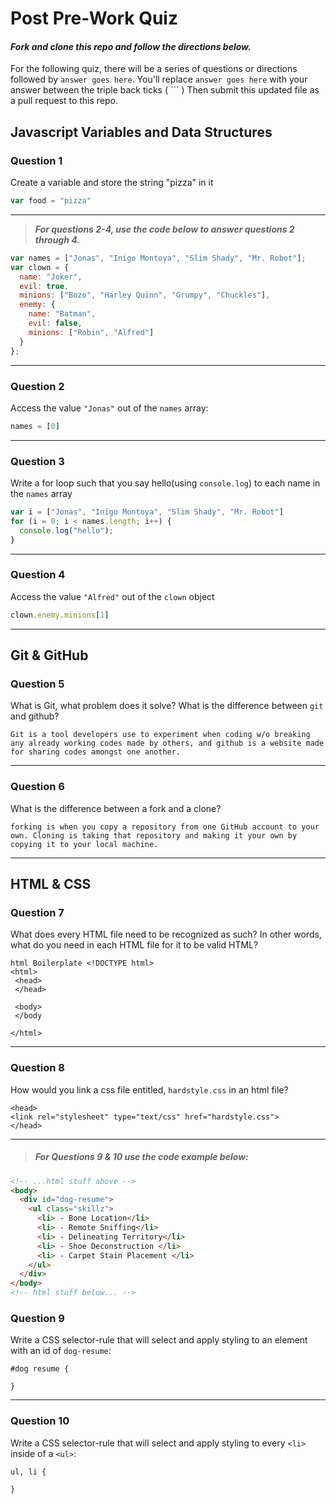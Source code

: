 # Post Pre-Work Quiz

#### ***Fork and clone this repo and follow the directions below.***

For the following quiz, there will be a series of questions or directions followed by `answer goes here`. You'll replace `answer goes here` with your answer between the triple back ticks ( \`\`\` ) Then submit this updated file as a pull request to this repo.

## Javascript Variables and Data Structures

### Question 1

Create a variable and store the string "pizza" in it

```js
var food = "pizza"
```

---

>  ***For questions 2-4, use the code below to answer questions 2 through 4.***

```js
var names = ["Jonas", "Inigo Montoya", "Slim Shady", "Mr. Robot"];
var clown = {
  name: "Joker",
  evil: true,
  minions: ["Bozo", "Harley Quinn", "Grumpy", "Chuckles"],
  enemy: {
    name: "Batman",
    evil: false,
    minions: ["Robin", "Alfred"]  
  }
};
```

---

### Question 2

Access the value `"Jonas"` out of the `names` array:

```js
names = [0]
```

---

### Question 3

Write a for loop such that you say hello(using `console.log`) to each name in the `names` array

```js
var i = ["Jonas", "Inigo Montoya", "Slim Shady", "Mr. Robot"]
for (i = 0; i < names.length; i++) {
  console.log("hello");
}
```

---


### Question 4

Access the value `"Alfred"` out of the `clown` object

```js
clown.enemy.minions[1]
```

---

## Git & GitHub

### Question 5

What is Git, what problem does it solve? What is the difference between `git` and github?

```
Git is a tool developers use to experiment when coding w/o breaking any already working codes made by others, and github is a website made for sharing codes amongst one another.

```

---

### Question 6

What is the difference between a fork and a clone?

```
forking is when you copy a repository from one GitHub account to your own. Cloning is taking that repository and making it your own by copying it to your local machine.

```

---

## HTML & CSS

### Question 7

What does every HTML file need to be recognized as such? In other words, what do you need in each HTML file for it to be valid HTML?

```
html Boilerplate <!DOCTYPE html>
<html>
 <head>
 </head>

 <body>
 </body

</html>
```

---

### Question 8

How would you link a css file entitled, `hardstyle.css` in an html file?

```
<head>
<link rel="stylesheet" type="text/css" href="hardstyle.css">
</head>
```

---

> ##### For Questions 9 & 10 use the code example below:

```HTML
<!-- ...html stuff above -->
<body>
  <div id="dog-resume">
    <ul class="skillz">
      <li> - Bone Location</li>
      <li> - Remote Sniffing</li>
      <li> - Delineating Territory</li>
      <li> - Shoe Deconstruction </li>
      <li> - Carpet Stain Placement </li>
    </ul>
  </div>
</body>
<!-- html stuff below... -->
```

### Question 9

Write a CSS selector-rule that will select and apply styling to an element with an id of `dog-resume`:


```
#dog resume {

}
```

---

### Question 10

Write a CSS selector-rule that will select and apply styling to every `<li>` inside of a `<ul>`:

```
ul, li {

}
```
